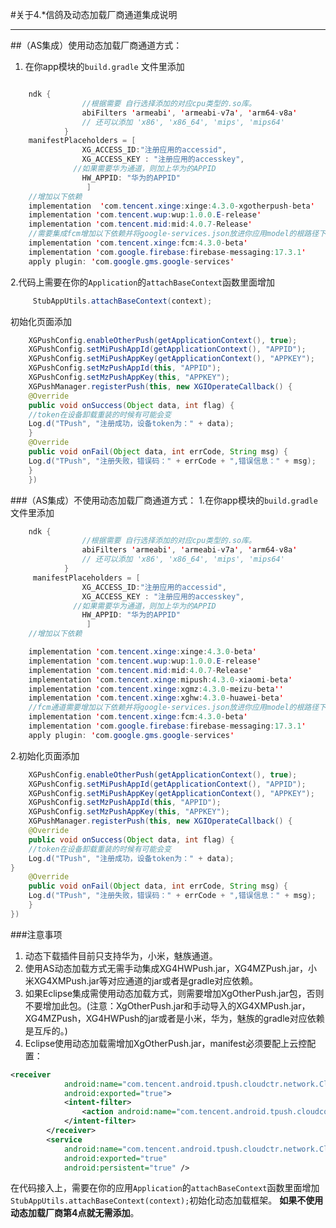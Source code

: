 #关于4.*信鸽及动态加载厂商通道集成说明
<hr>



##（AS集成）使用动态加载厂商通道方式：

1. 在你app模块的```build.gradle``` 文件里添加

```java

    ndk {
                //根据需要 自行选择添加的对应cpu类型的.so库。
                abiFilters 'armeabi', 'armeabi-v7a', 'arm64-v8a'
                // 还可以添加 'x86', 'x86_64', 'mips', 'mips64'
            }
    manifestPlaceholders = [
                XG_ACCESS_ID:"注册应用的accessid",
                XG_ACCESS_KEY : "注册应用的accesskey",
              //如果需要华为通道，则加上华为的APPID 
                HW_APPID: "华为的APPID"
                 ]
    //增加以下依赖
    implementation  'com.tencent.xinge:xinge:4.3.0-xgotherpush-beta'
    implementation 'com.tencent.wup:wup:1.0.0.E-release'
    implementation 'com.tencent.mid:mid:4.0.7-Release'
    //需要集成fcm增加以下依赖并将google-services.json放进你应用model的根路径下:
    implementation 'com.tencent.xinge:fcm:4.3.0-beta'
    implementation 'com.google.firebase:firebase-messaging:17.3.1'
    apply plugin: 'com.google.gms.google-services'


 ```
 2.代码上需要在你的```Application```的```attachBaseContext```函数里面增加
```java
     StubAppUtils.attachBaseContext(context);
 ```


初始化页面添加 
```java
    XGPushConfig.enableOtherPush(getApplicationContext(), true);
    XGPushConfig.setMiPushAppId(getApplicationContext(), "APPID");
    XGPushConfig.setMiPushAppKey(getApplicationContext(), "APPKEY");
    XGPushConfig.setMzPushAppId(this, "APPID");
    XGPushConfig.setMzPushAppKey(this, "APPKEY");
    XGPushManager.registerPush(this, new XGIOperateCallback() {
    @Override
    public void onSuccess(Object data, int flag) {
    //token在设备卸载重装的时候有可能会变
    Log.d("TPush", "注册成功，设备token为：" + data);
    }
    @Override
    public void onFail(Object data, int errCode, String msg) {
    Log.d("TPush", "注册失败，错误码：" + errCode + ",错误信息：" + msg);
    }
    })
```




###（AS集成）不使用动态加载厂商通道方式：
1.在你app模块的```build.gradle ```文件里添加
```java
    ndk {
                //根据需要 自行选择添加的对应cpu类型的.so库。
                abiFilters 'armeabi', 'armeabi-v7a', 'arm64-v8a'
                // 还可以添加 'x86', 'x86_64', 'mips', 'mips64'
            }
     manifestPlaceholders = [
                XG_ACCESS_ID:"注册应用的accessid",
                XG_ACCESS_KEY : "注册应用的accesskey",
              //如果需要华为通道，则加上华为的APPID 
                HW_APPID: "华为的APPID"
                 ]
    //增加以下依赖

    implementation 'com.tencent.xinge:xinge:4.3.0-beta'
    implementation 'com.tencent.wup:wup:1.0.0.E-release'
    implementation 'com.tencent.mid:mid:4.0.7-Release'
    implementation 'com.tencent.xinge:mipush:4.3.0-xiaomi-beta'
    implementation 'com.tencent.xinge:xgmz:4.3.0-meizu-beta''
    implementation 'com.tencent.xinge:xghw:4.3.0-huawei-beta'
    //fcm通道需要增加以下依赖并将google-services.json放进你应用model的根路径下。
    implementation 'com.tencent.xinge:fcm:4.3.0-beta'
    implementation 'com.google.firebase:firebase-messaging:17.3.1'
    apply plugin: 'com.google.gms.google-services'

```
2.初始化页面添加 
```java
    XGPushConfig.enableOtherPush(getApplicationContext(), true);
    XGPushConfig.setMiPushAppId(getApplicationContext(), "APPID");
    XGPushConfig.setMiPushAppKey(getApplicationContext(), "APPKEY");
    XGPushConfig.setMzPushAppId(this, "APPID");
    XGPushConfig.setMzPushAppKey(this, "APPKEY");
    XGPushManager.registerPush(this, new XGIOperateCallback() {
    @Override
    public void onSuccess(Object data, int flag) {
    //token在设备卸载重装的时候有可能会变
    Log.d("TPush", "注册成功，设备token为：" + data);
}
    @Override
    public void onFail(Object data, int errCode, String msg) {
    Log.d("TPush", "注册失败，错误码：" + errCode + ",错误信息：" + msg);
    }
})
```
###注意事项
1. 动态下载插件目前只支持华为，小米，魅族通道。
2. 使用AS动态加载方式无需手动集成XG4HWPush.jar，XG4MZPush.jar，小米XG4XMPush.jar等对应通道的jar或者是gradle对应依赖。
3. 如果Eclipse集成需使用动态加载方式，则需要增加XgOtherPush.jar包，否则不要增加此包。(注意：XgOtherPush.jar和手动导入的XG4XMPush.jar，XG4MZPush，XG4HWPush的jar或者是小米，华为，魅族的gradle对应依赖是互斥的。)
4. Eclipse使用动态加载需增加XgOtherPush.jar，manifest必须要配上云控配置：
```xml
<receiver
            android:name="com.tencent.android.tpush.cloudctr.network.CloudControlDownloadReceiver"
            android:exported="true">
            <intent-filter>
                <action android:name="com.tencent.android.tpush.cloudcontrol.action.DOWNLOAD_FILE_FINISH" />
            </intent-filter>
        </receiver>
        <service
            android:name="com.tencent.android.tpush.cloudctr.network.CloudControlDownloadService"
            android:exported="true"
            android:persistent="true" />
```
在代码接入上，需要在你的应用```Application```的```attachBaseContext```函数里面增加```StubAppUtils.attachBaseContext(context);```初始化动态加载框架。
**如果不使用动态加载厂商第4点就无需添加**。

